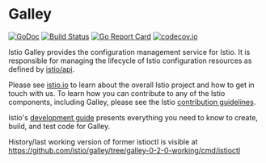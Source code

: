 # Galley

[![GoDoc](https://godoc.org/github.com/istio/galley?status.svg)](https://godoc.org/github.com/istio/galley)
[![Build Status](https://testing.istio.io/buildStatus/icon?job=galley/postsubmit)](https://testing.istio.io/job/galley/)
[![Go Report Card](https://goreportcard.com/badge/github.com/istio/galley)](https://goreportcard.com/report/github.com/istio/galley)
[![codecov.io](https://codecov.io/github/istio/galley/coverage.svg?branch=master)](https://codecov.io/github/istio/galley?branch=master)

Istio Galley provides the configuration management service for
Istio. It is responsible for managing the lifecycle of Istio
configuration resources as defined by
[istio/api](https://github.com/istio/api).

Please see [istio.io](https://istio.io) to learn about the overall
Istio project and how to get in touch with us. To learn how you can
contribute to any of the Istio components, including Galley, please
see the Istio [contribution guidelines](https://github.com/istio/istio/blob/master/CONTRIBUTING.md).

Istio's [development guide](https://github.com/istio/istio/blob/master/devel/README.md)
presents everything you need to know to create, build, and test code for Galley.

History/last working version of former istioctl is visible at https://github.com/istio/galley/tree/galley-0-2-0-working/cmd/istioctl

